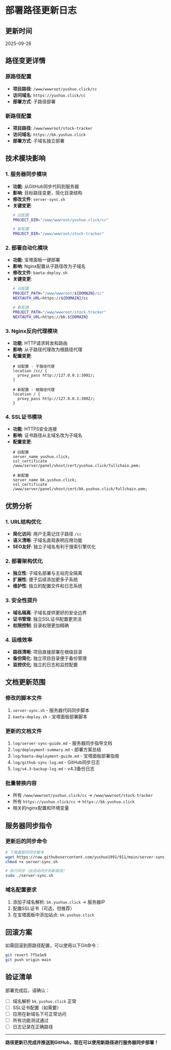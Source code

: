 # 部署路径更新日志

## 更新时间
2025-09-26

## 路径变更详情

### 原路径配置
- **项目路径**: `/www/wwwroot/yushuo.click/cc`
- **访问域名**: `https://yushuo.click/cc`
- **部署方式**: 子路径部署

### 新路径配置
- **项目路径**: `/www/wwwroot/stock-tracker`
- **访问域名**: `https://bk.yushuo.click`
- **部署方式**: 子域名独立部署

## 技术模块影响

### 1. 服务器同步模块
- **功能**: 从GitHub同步代码到服务器
- **影响**: 目标路径变更，简化目录结构
- **修改文件**: `server-sync.sh`
- **关键变更**:
  ```bash
  # 旧配置
  PROJECT_DIR="/www/wwwroot/yushuo.click/cc"

  # 新配置
  PROJECT_DIR="/www/wwwroot/stock-tracker"
  ```

### 2. 部署自动化模块
- **功能**: 宝塔面板一键部署
- **影响**: Nginx配置从子路径改为子域名
- **修改文件**: `baota-deploy.sh`
- **关键变更**:
  ```bash
  # 旧配置
  PROJECT_PATH="/www/wwwroot/${DOMAIN}/cc"
  NEXTAUTH_URL=https://${DOMAIN}/cc

  # 新配置
  PROJECT_PATH="/www/wwwroot/stock-tracker"
  NEXTAUTH_URL=https://bk.${DOMAIN}
  ```

### 3. Nginx反向代理模块
- **功能**: HTTP请求转发和路由
- **影响**: 从子路径代理改为根路径代理
- **配置变更**:
  ```nginx
  # 旧配置 - 子路径代理
  location /cc/ {
    proxy_pass http://127.0.0.1:3002/;
  }

  # 新配置 - 根路径代理
  location / {
    proxy_pass http://127.0.0.1:3002/;
  }
  ```

### 4. SSL证书模块
- **功能**: HTTPS安全连接
- **影响**: 证书路径从主域名改为子域名
- **配置变更**:
  ```nginx
  # 旧配置
  server_name yushuo.click;
  ssl_certificate /www/server/panel/vhost/cert/yushuo.click/fullchain.pem;

  # 新配置
  server_name bk.yushuo.click;
  ssl_certificate /www/server/panel/vhost/cert/bk.yushuo.click/fullchain.pem;
  ```

## 优势分析

### 1. URL结构优化
- **简化访问**: 用户无需记住子路径 `/cc`
- **语义清晰**: 子域名直观表明应用功能
- **SEO友好**: 独立子域名有利于搜索引擎优化

### 2. 部署架构优化
- **独立性**: 子域名部署与主站完全隔离
- **扩展性**: 便于后续添加更多子系统
- **维护性**: 独立的配置文件和日志系统

### 3. 安全性提升
- **域名隔离**: 子域名提供更好的安全边界
- **证书管理**: 独立SSL证书配置更灵活
- **权限控制**: 目录权限更加精确

### 4. 运维效率
- **路径清晰**: 项目直接部署在根级目录
- **备份简化**: 独立项目目录便于备份管理
- **监控优化**: 独立的日志和监控配置

## 文档更新范围

### 修改的脚本文件
1. `server-sync.sh` - 服务器代码同步脚本
2. `baota-deploy.sh` - 宝塔面板部署脚本

### 更新的文档文件
1. `log/server-sync-guide.md` - 服务器同步指导文档
2. `log/deployment-summary.md` - 部署方案总结
3. `log/baota-deployment-guide.md` - 宝塔面板部署指南
4. `log/github-sync-log.md` - GitHub同步日志
5. `log/v4.3-backup-log.md` - v4.3备份日志

### 批量替换内容
- 所有 `/www/wwwroot/yushuo.click/cc` → `/www/wwwroot/stock-tracker`
- 所有 `https://yushuo.click/cc` → `https://bk.yushuo.click`
- 相关的nginx配置和环境变量

## 服务器同步指令

### 更新后的同步命令
```bash
# 下载最新的同步脚本
wget https://raw.githubusercontent.com/yushuo1991/911/main/server-sync.sh
chmod +x server-sync.sh

# 执行同步（会自动同步到新路径）
sudo ./server-sync.sh
```

### 域名配置要求
1. 添加子域名解析: `bk.yushuo.click` → 服务器IP
2. 配置SSL证书（可选，但推荐）
3. 在宝塔面板中添加站点: `bk.yushuo.click`

## 回滚方案

如需回滚到原路径配置，可以使用以下Git命令：
```bash
git revert 7f5a1e9
git push origin main
```

## 验证清单

部署完成后，请确认：
- [ ] 域名解析 `bk.yushuo.click` 正常
- [ ] SSL证书配置（如需要）
- [ ] 应用在新域名下可正常访问
- [ ] 所有功能测试通过
- [ ] 日志记录在正确路径

---

**路径更新已完成并推送到GitHub，现在可以使用新路径进行服务器同步部署！**